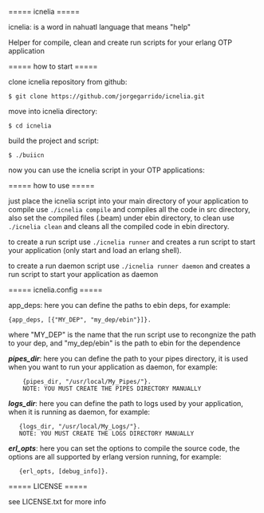  ===== icnelia =====

 icnelia: is a word in nahuatl language that means "help"

 Helper for compile, clean and create run scripts for your erlang OTP application

 ===== how to start =====

 clone icnelia repository from github:

	$ git clone https://github.com/jorgegarrido/icnelia.git

 move into icnelia directory:

	$ cd icnelia

 build the project and script:

	$ ./buiicn

 now you can use the icnelia script in your OTP applications:

 ===== how to use =====

 just place the icnelia script into your main directory of your application to compile use ```./icnelia compile``` and 
 compiles all the code in src directory, also set the compiled files (.beam) under ebin directory, to 
 clean use ```./icnelia clean``` and cleans all the compiled code in ebin directory.

 to create a run script use ```./icnelia runner``` and creates a run script to start your application 
 (only start and load an erlang shell).

 to create a run daemon script use ```./icnelia runner daemon``` and creates a run script to start your application 
 as daemon

 ===== icnelia.config =====
 
 app_deps: here you can define the paths to ebin deps, for example:
		
	{app_deps, [{"MY_DEP", "my_dep/ebin"}]}.

 where "MY_DEP" is the name that the run script use to recongnize the path to your dep, and "my_dep/ebin" is the path 
 to ebin for the dependence

 ***pipes_dir***: here you can define the path to your pipes directory, it is used when you want to run your application as daemon, for example:

	    {pipes_dir, "/usr/local/My_Pipes/"}.	    
	    NOTE: YOU MUST CREATE THE PIPES DIRECTORY MANUALLY
 
 ***logs_dir***: here you can define the path to logs used by your application, when it is running as daemon, for example:

	   {logs_dir, "/usr/local/My_Logs/"}.
	   NOTE: YOU MUST CREATE THE LOGS DIRECTORY MANUALLY

 ***erl_opts***: here you can set the options to compile the source code, the options are all supported by erlang version running, for example:

	   {erl_opts, [debug_info]}.

 ===== LICENSE =====
 
 see LICENSE.txt for more info
